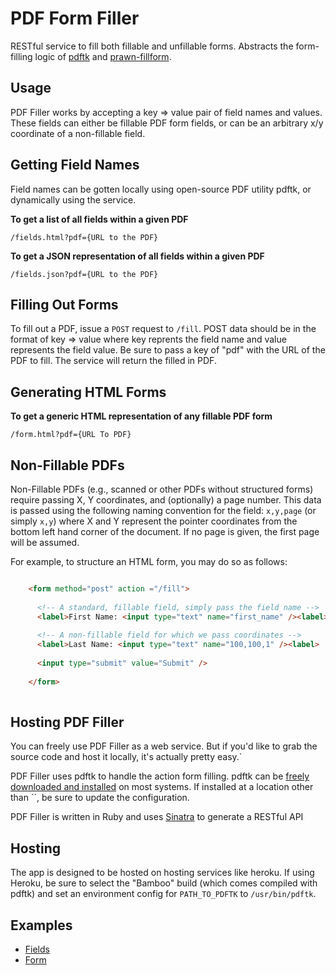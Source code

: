 PDF Form Filler
===============

RESTful service to fill both fillable and unfillable forms. Abstracts the form-filling logic of [pdftk](http://www.pdflabs.com/tools/pdftk-the-pdf-toolkit/) and [prawn-fillform](https://github.com/moessimple/prawn-fillform).

Usage
-----
PDF Filler works by accepting a key => value pair of field names and values. These fields can either be fillable PDF form fields, or can be an arbitrary x/y coordinate of a non-fillable field.

Getting Field Names
-------------------

Field names can be gotten locally using open-source PDF utility pdftk, or dynamically using the service.

**To get a list of all fields within a given PDF**

`/fields.html?pdf={URL to the PDF}`

**To get a JSON representation of all fields within a given PDF**

`/fields.json?pdf={URL to the PDF}`

Filling Out Forms
-----------------

To fill out a PDF, issue a `POST` request to `/fill`. POST data should be in the format of key => value where key reprents the field name and value represents the field value. Be sure to pass a key of "pdf" with the URL of the PDF to fill. The service will return the filled in PDF.

Generating HTML Forms
---------------------

**To get a generic HTML representation of any fillable PDF form**

`/form.html?pdf={URL To PDF}`

Non-Fillable PDFs
-----------------

Non-Fillable PDFs (e.g., scanned or other PDFs without structured forms) require passing X, Y coordinates, and (optionally) a page number. This data is passed using the following naming convention for the field: `x,y,page` (or simply `x,y`) where X and Y represent the pointer coordinates from the bottom left hand corner of the document. If no page is given, the first page will be assumed.

For example, to structure an HTML form, you may do so as follows:

```html 

    <form method="post" action ="/fill">
      
      <!-- A standard, fillable field, simply pass the field name -->
      <label>First Name: <input type="text" name="first_name" /><label>
      
      <!-- A non-fillable field for which we pass coordinates -->
      <label>Last Name: <input type="text" name="100,100,1" /><label>
      
      <input type="submit" value="Submit" />
      
    </form>
    
```

Hosting PDF Filler
------------------

You can freely use PDF Filler as a web service. But if you'd like to grab the source code and host it locally, it's actually pretty easy.`

PDF Filler uses pdftk to handle the action form filling. pdftk can be [freely downloaded and installed](http://www.pdflabs.com/docs/install-pdftk/) on most systems. If installed at a location other than ``, be sure to update the configuration.

PDF Filler is written in Ruby and uses [Sinatra](http://www.sinatrarb.com/) to generate a RESTful API

Hosting 
------

The app is designed to be hosted on hosting services like heroku. If using Heroku, be sure to select the "Bamboo" build (which comes compiled with pdftk) and set an environment config for `PATH_TO_PDFTK` to `/usr/bin/pdftk`.

Examples
--------

* [Fields](/fields.html?pdf=http://help.adobe.com/en_US/Acrobat/9.0/Samples/interactiveform_enabled.pdf)
* [Form](/form.html?pdf=http://help.adobe.com/en_US/Acrobat/9.0/Samples/interactiveform_enabled.pdf)
